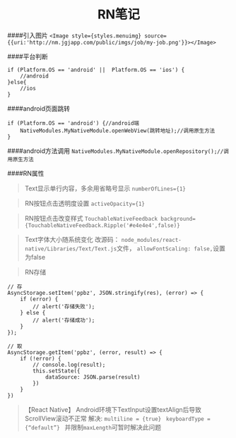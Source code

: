 # <center>RN笔记</center>

####引入图片
`<Image style={styles.menuimg} source={{uri:'http://nm.jgjapp.com/public/imgs/job/my-job.png'}}></Image>
`

####平台判断
```
if (Platform.OS == 'android' ||  Platform.OS == 'ios') {
    //android
}else{
    //ios
}
```

####android页面跳转
```
if (Platform.OS == 'android') {//android端
    NativeModules.MyNativeModule.openWebView(跳转地址);//调用原生方法
}
```

####android方法调用
`NativeModules.MyNativeModule.openRepository();//调用原生方法`

####RN属性
>Text显示单行内容，多余用省略号显示
`numberOfLines={1}`

>RN按钮点击透明度设置
`activeOpacity={1}`

>RN按钮点击改变样式
`TouchableNativeFeedback
background={TouchableNativeFeedback.Ripple('#e4e4e4',false)}`

>Text字体大小随系统变化
改源码：
`node_modules/react-native/Libraries/Text/Text.js`文件，
`allowFontScaling: false,`设置为false

>RN存储
```
// 存
AsyncStorage.setItem('ppbz', JSON.stringify(res), (error) => {
    if (error) {
        // alert('存储失败');
    } else {
        // alert('存储成功');
    }
});

// 取
AsyncStorage.getItem('ppbz', (error, result) => {
    if (!error) {
        // console.log(result);
        this.setState({
            dataSource: JSON.parse(result)
        })
    }
})
```
>【React Native】 Android环境下TextInput设置textAlign后导致ScrollView滚动不正常
解决:
`multiline = {true} `
`keyboardType = {“default”} `
并限制`maxLength`可暂时解决此问题
